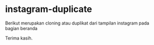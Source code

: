 # instagram-duplicate

Berikut merupakan cloning atau duplikat dari tampilan instagram pada bagian beranda

Terima kasih.

